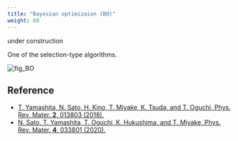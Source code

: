```yaml
---
title: "Bayesian optimizaion (BO)"
weight: 60
---
```


under construction

One of the selection-type algorithms.

![fig_BO](/images/BO/BO.png?width=40vw)


## Reference
* [T. Yamashita, N. Sato, H. Kino, T. Miyake, K. Tsuda, and T. Oguchi, Phys. Rev. Mater. **2**, 013803 (2018).](https://doi.org/10.1103/PhysRevMaterials.2.013803)<i class="fas fa-external-link-alt"></i>
* [N. Sato, T. Yamashita, T. Oguchi, K. Hukushima, and T. Miyake, Phys. Rev. Mater. **4**, 033801 (2020).](https://doi.org/10.1103/PhysRevMaterials.4.033801)<i class="fas fa-external-link-alt"></i>
